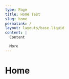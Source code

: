 ```yaml
---
type: Page
title: Home Test
slug: home
permalink: /
layout: layouts/base.liquid
content: |
  Content

  More
---
```


# Home